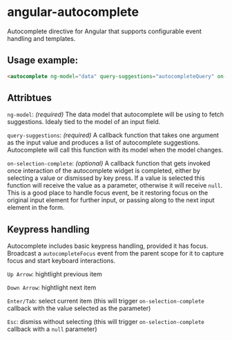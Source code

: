 # angular-autocomplete
Autocomplete directive for Angular that supports configurable event handling and templates.

## Usage example:
```html
<autocomplete ng-model="data" query-suggestions="autocompleteQuery" on-selection-complete="onSelectionComplete"></autocomplete>
```

## Attribtues
`ng-model`: *(required)* The data model that autocomplete will be using to fetch suggestions. Idealy tied to the model of an input field.

`query-suggestions`: *(required)* A callback function that takes one argument as the input value and produces a list of autocomplete suggestions. Autocomplete will call this function with its model when the model changes.

`on-selection-complete`: *(optional)* A callback function that gets invoked once interaction of the autocomplete widget is completed, either by selecting a value or dismissed by key press. If a value is selected this function will receive the value as a parameter, otherwise it will receive `null`. This is a good place to handle focus event, be it restoring focus on the original input element for further input, or passing along to the next input element in the form.

## Keypress handling
Autocomplete includes basic keypress handling, provided it has focus. Broadcast a `autocompleteFocus` event from the parent scope for it to capture focus and start keyboard interactions.

`Up Arrow`: hightlight previous item

`Down Arrow`: hightlight next item

`Enter/Tab`: select current item (this will trigger `on-selection-complete` callback with the value selected as the parameter)

`Esc`: dismiss without selecting (this will trigger `on-selection-complete` callback with a `null` parameter)
